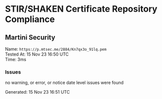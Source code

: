 # STIR/SHAKEN Certificate Repository Compliance

## Martini Security

Name: `https://p.mtsec.me/2884/Kn7qx3o_91lq.pem`\
Tested At: 15 Nov 23 16:50 UTC\
Time: 3ms

### Issues

no warning, or error, or notice date level issues were found

Generated: 15 Nov 23 16:51 UTC